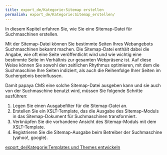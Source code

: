 ```yaml
---
title: export_de/Kategorie:Sitemap erstellen
permalink: export_de/Kategorie:Sitemap_erstellen/
---
```


In diesem Kapitel erfahren Sie, wie Sie eine Sitemap-Datei für Suchmaschinen erstellen.

Mit der Sitemap-Datei können Sie bestimmte Seiten Ihres Webangebots Suchmaschinen bekannt machen. Die Sitemap-Datei enthält dabei die Angabe, wie oft eine Seite veröffentlicht wird und wie wichtig eine bestimmte Seite im Verhältnis zur gesamten Webpräsenz ist. Auf diese Weise können Sie sowohl den zeitlichen Rhythmus optimieren, mit dem die Suchmaschine Ihre Seiten indiziert, als auch die Reihenfolge Ihrer Seiten im Suchergebnis beeinflussen.

Damit papaya CMS eine solche Sitemap-Datei ausgeben kann und sie auch von der Suchmaschine benutzt wird, müssen Sie folgende Schritte ausführen:

1.  Legen Sie einen Ausgabefilter für die Sitemap-Datei an.
2.  Erstellen Sie ein XSLT-Template, das die Ausgabe des Sitemap-Moduls in das Sitemap-Dokument für Suchmaschinen transformiert.
3.  Verknüpfen Sie die vorhandene Ansicht des Sitemap-Moduls mit dem XSLT-Template.
4.  Registrieren Sie die Sitemap-Ausgabe beim Betreiber der Suchmaschine (yahoo!, google).

[export_de/Kategorie:Templates und Themes entwickeln](export_de/Kategorie:Templates_und_Themes_entwickeln )